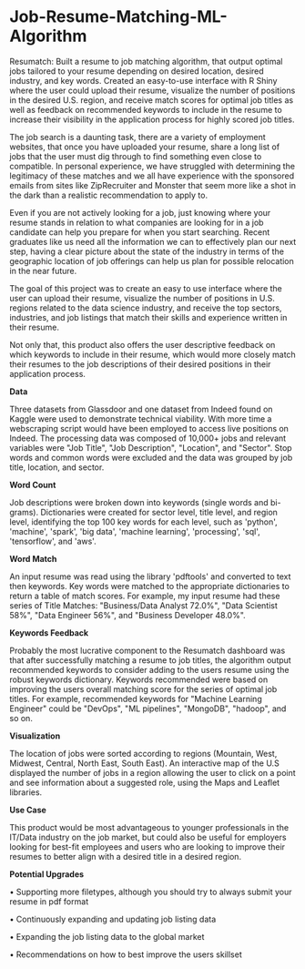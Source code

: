 # Job-Resume-Matching-ML-Algorithm
Resumatch: Built a resume to job matching algorithm, that output optimal jobs tailored to your resume depending on desired location, desired industry, and key words. Created an easy-to-use interface with R Shiny where the user could upload their resume, visualize the number of positions in the desired U.S. region, and receive match scores for optimal job titles as well as feedback on recommended keywords to include in the resume to increase their visibility in the application process for highly scored job titles. 

The job search is a daunting task, there are a variety of employment websites, that once you have uploaded your resume, share a long list of jobs that the user must dig through to find something even close to compatible. In personal experience, we have struggled with determining the legitimacy of these matches and we all have experience with the sponsored emails from sites like ZipRecruiter and Monster that seem more like a shot in the dark than a realistic recommendation to apply to.

Even if you are not actively looking for a job, just knowing where your resume stands in relation to what companies are looking for in a job candidate can help you prepare for when you start searching. Recent graduates like us need all the information we can to effectively plan our next step, having a clear picture about the state of the industry in terms of the geographic location of job offerings can help us plan for possible relocation in the near future.

The goal of this project was to create an easy to use interface where the user can upload their resume, visualize the number of positions in U.S. regions related to the data science industry, and receive the top sectors, industries, and job listings that match their skills and experience written in their resume.

Not only that, this product also offers the user descriptive feedback on which keywords to include in their resume, which would more closely match their resumes to the job descriptions of their desired positions in their application process.

**Data**

Three datasets from Glassdoor and one dataset from Indeed found on Kaggle were used to demonstrate technical viability. With more time a webscraping script would have been employed to access live positions on Indeed. The processing data was composed of 10,000+ jobs and relevant variables were "Job Title", "Job Description", "Location", and "Sector". Stop words and common words were excluded and the data was grouped by job title, location, and sector.

**Word Count**

Job descriptions were broken down into keywords (single words and bi-grams). Dictionaries were created for sector level, title level, and region level, identifying the top 100 key words for each level, such as 'python', 'machine', 'spark', 'big data', 'machine learning', 'processing', 'sql',
'tensorflow', and 'aws'.

**Word Match**

An input resume was read using the library 'pdftools' and converted to text then keywords. Key words were matched to the appropriate dictionaries to return a table of match scores. For example, my input resume had these series of Title Matches: "Business/Data Analyst 72.0%", "Data Scientist 58%", "Data Engineer 56%", and "Business Developer 48.0%". 

**Keywords Feedback**

Probably the most lucrative component to the Resumatch dashboard was that after successfully matching a resume to job titles, the algorithm output recommended keywords to consider adding to the users resume using the robust keywords dictionary. Keywords recommended were based on improving the users overall matching score for the series of optimal job titles. For example, recommended keywords for "Machine Learning Engineer" could be "DevOps", "ML pipelines", "MongoDB", "hadoop", and so on.  

**Visualization**

The location of jobs were sorted according to regions (Mountain, West, Midwest, Central, North East, South East). An interactive map of the U.S displayed the number of jobs in a region allowing the user to click on a point and see information about a suggested role, using the Maps and Leaflet libraries.

**Use Case**

This product would be most advantageous to younger professionals in the IT/Data industry on the job market, but could also be useful for employers looking for best-fit employees and users who are looking to improve their resumes to better align with a desired title in a desired region.

**Potential Upgrades**

• Supporting more filetypes, although you should try to always submit your resume in pdf format

• Continuously expanding and updating job listing data

• Expanding the job listing data to the global market

• Recommendations on how to best improve the users skillset
